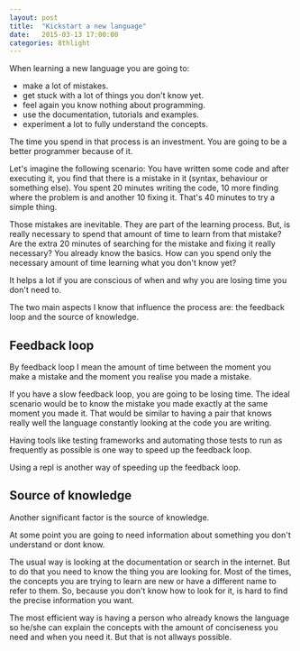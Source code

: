 ```yaml
---
layout: post
title:  "Kickstart a new language"
date:   2015-03-13 17:00:00
categories: 8thlight
---
```

When learning a new language you are going to:

- make a lot of mistakes.
- get stuck with a lot of things you don't know yet.
- feel again you know nothing about programming.
- use the documentation, tutorials and examples.
- experiment a lot to fully understand the concepts.

The time you spend in that process is an investment.
You are going to be a better programmer because of it.

Let's imagine the following scenario: You have written some code and after executing it, you find that there is a mistake in it (syntax, behaviour or something else).
You spent 20 minutes writing the code, 10 more finding where the problem is and another 10 fixing it.
That's 40 minutes to try a simple thing.

Those mistakes are inevitable. They are part of the learning process.
But, is really necessary to spend that amount of time to learn from that mistake? Are the extra 20 minutes of searching for the mistake and fixing it really necessary?
You already know the basics. How can you spend only the necessary amount of time learning what you don't know yet?

It helps a lot if you are conscious of when and why you are losing time you don't need to.

The two main aspects I know that influence the process are: the feedback loop and the source of knowledge.

Feedback loop
-------------

By feedback loop I mean the amount of time between the moment you make a mistake and the moment you realise you made a mistake.

If you have a slow feedback loop, you are going to be losing time.
The ideal scenario would be to know the mistake you made exactly at the same moment you made it.
That would be similar to having a pair that knows really well the language constantly looking at the code you are writing.

Having tools like testing frameworks and automating those tests to run as frequently as possible is one way to speed up the feedback loop.

Using a repl is another way of speeding up the feedback loop.

Source of knowledge
-------------------

Another significant factor is the source of knowledge. 

At some point you are going to need information about something you don't understand or dont know.

The usual way is looking at the documentation or search in the internet. But to do that you need to know the thing you are looking for. Most of the times, the concepts you are trying to learn are new or have a different name to refer to them. So, because you don't know how to look for it, is hard to find the precise information you want.

The most efficient way is having a person who already knows the language so he/she can explain the concepts with the amount of conciseness you need and when you need it.
But that is not allways possible.
